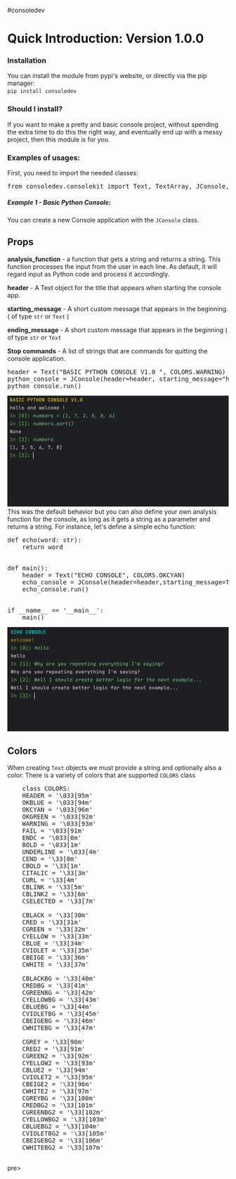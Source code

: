 #consoledev
<h1>Quick Introduction: Version 1.0.0</h1>
<h3>Installation</h3>
You can install the module from pypi's website, or 
directly via the pip manager: <br/>
<code>pip install consoledev</code>
<br/>
<h3>Should I install?</h3>
If you want to make a pretty and basic console project, without 
spending the extra time to do this the right way, and eventually end up
with a messy project, then this module is for you. <br/>

<h3>Examples of usages:</h3>
First, you need to import the needed classes:
<pre lang="python">from consoledev.consolekit import Text, TextArray, JConsole, COLORS</pre>
<h5>Example 1 - Basic Python Console:</h5>
<p>You can create a new Console application with the <code>JConsole</code> class.
</p>
<h2>Props</h2>

<b>analysis_function</b> - a function that gets a string and returns a string. This function processes the input from the user in each line. As default, it will regard input as Python code and process it accordingly.

<b>header</b> - A Text object for the title that appears when starting the console app.

<b>starting_message</b> - A short custom message that appears in the beginning.( of type <code>str</code> or <code>Text</code> )

<b>ending_message</b> - A short custom message that appears in the beginning ( of type <code>str</code> or <code>Text</code>

<b>Stop commands</b> - A list of strings that are commands for quitting the console application.

<pre lang="python">
header = Text("BASIC PYTHON CONSOLE V1.0 ", COLORS.WARNING)
python_console = JConsole(header=header, starting_message="hello and welcome !", ending_message=" goodbye !")
python_console.run()
</pre>
<img src="defaultConsole.png" />
This was the default behavior but you can also define your own analysis function for the console, 
as long as it gets a string as a parameter and returns a string. For instance, let's define a simple echo function:
<pre  lang="python">
def echo(word: str):
    return word
    <br/>
def main():
    header = Text("ECHO CONSOLE", COLORS.OKCYAN)
    echo_console = JConsole(header=header,starting_message=Text("welcome!",COLORS.CYELLOW),analysis_function=echo)
    echo_console.run()
    <br/>
if __name__ == '__main__':
    main()
</pre>

<img src="echoConsole.png" />

<h2>Colors</h2>

<p>When creating <code>Text</code> objects we must provide a string and optionally also a color. 
There is a variety of colors that are supported <code>COLORS</code> class </p>

<pre lang="python">
    class COLORS:
    HEADER = '\033[95m'
    OKBLUE = '\033[94m'
    OKCYAN = '\033[96m'
    OKGREEN = '\033[92m'
    WARNING = '\033[93m'
    FAIL = '\033[91m'
    ENDC = '\033[0m'
    BOLD = '\033[1m'
    UNDERLINE = '\033[4m'
    CEND = '\33[0m'
    CBOLD = '\33[1m'
    CITALIC = '\33[3m'
    CURL = '\33[4m'
    CBLINK = '\33[5m'
    CBLINK2 = '\33[6m'
    CSELECTED = '\33[7m'

    CBLACK = '\33[30m'
    CRED = '\33[31m'
    CGREEN = '\33[32m'
    CYELLOW = '\33[33m'
    CBLUE = '\33[34m'
    CVIOLET = '\33[35m'
    CBEIGE = '\33[36m'
    CWHITE = '\33[37m'

    CBLACKBG = '\33[40m'
    CREDBG = '\33[41m'
    CGREENBG = '\33[42m'
    CYELLOWBG = '\33[43m'
    CBLUEBG = '\33[44m'
    CVIOLETBG = '\33[45m'
    CBEIGEBG = '\33[46m'
    CWHITEBG = '\33[47m'

    CGREY = '\33[90m'
    CRED2 = '\33[91m'
    CGREEN2 = '\33[92m'
    CYELLOW2 = '\33[93m'
    CBLUE2 = '\33[94m'
    CVIOLET2 = '\33[95m'
    CBEIGE2 = '\33[96m'
    CWHITE2 = '\33[97m'
    CGREYBG = '\33[100m'
    CREDBG2 = '\33[101m'
    CGREENBG2 = '\33[102m'
    CYELLOWBG2 = '\33[103m'
    CBLUEBG2 = '\33[104m'
    CVIOLETBG2 = '\33[105m'
    CBEIGEBG2 = '\33[106m'
    CWHITEBG2 = '\33[107m'

</pre>pre>
